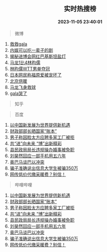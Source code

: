 <div align="center"><h2>实时热搜榜</h2><h4>2023-11-05 23:40:01</h4></div>

> 微博  

1. [救救gala](https://s.weibo.com/weibo?q=%E6%95%91%E6%95%91gala&t=31&band_rank=1&Refer=top)<br />
2. [内娱可以吃一辈子的剧](https://s.weibo.com/weibo?q=%E5%86%85%E5%A8%B1%E5%8F%AF%E4%BB%A5%E5%90%83%E4%B8%80%E8%BE%88%E5%AD%90%E7%9A%84%E5%89%A7&t=31&band_rank=2&Refer=top)<br />
3. [揭秘进博会网红巴基斯坦盐灯](https://s.weibo.com/weibo?q=%23%E6%8F%AD%E7%A7%98%E8%BF%9B%E5%8D%9A%E4%BC%9A%E7%BD%91%E7%BA%A2%E5%B7%B4%E5%9F%BA%E6%96%AF%E5%9D%A6%E7%9B%90%E7%81%AF%23&t=31&band_rank=3&Refer=top)<br />
4. [马龙1比4林昀儒](https://s.weibo.com/weibo?q=%23%E9%A9%AC%E9%BE%991%E6%AF%944%E6%9E%97%E6%98%80%E5%84%92%23&t=31&band_rank=4&Refer=top)<br />
5. [林昀儒WTT男单夺冠](https://s.weibo.com/weibo?q=%23%E6%9E%97%E6%98%80%E5%84%92WTT%E7%94%B7%E5%8D%95%E5%A4%BA%E5%86%A0%23&t=31&band_rank=5&Refer=top)<br />
6. [日本网民称福原爱被宠坏了](https://s.weibo.com/weibo?q=%23%E6%97%A5%E6%9C%AC%E7%BD%91%E6%B0%91%E7%A7%B0%E7%A6%8F%E5%8E%9F%E7%88%B1%E8%A2%AB%E5%AE%A0%E5%9D%8F%E4%BA%86%23&t=31&band_rank=6&Refer=top)<br />
7. [北京供暖](https://s.weibo.com/weibo?q=%E5%8C%97%E4%BA%AC%E4%BE%9B%E6%9A%96&t=31&band_rank=7&Refer=top)<br />
8. [马龙飞身救球](https://s.weibo.com/weibo?q=%23%E9%A9%AC%E9%BE%99%E9%A3%9E%E8%BA%AB%E6%95%91%E7%90%83%23&t=31&band_rank=8&Refer=top)<br />
9. [gala哭了](https://s.weibo.com/weibo?q=gala%E5%93%AD%E4%BA%86&t=31&band_rank=9&Refer=top)<br />

> 知乎  


> 百度  

1. [以中国新发展为世界提供新机遇](https://www.baidu.com/s?wd=%E4%BB%A5%E4%B8%AD%E5%9B%BD%E6%96%B0%E5%8F%91%E5%B1%95%E4%B8%BA%E4%B8%96%E7%95%8C%E6%8F%90%E4%BE%9B%E6%96%B0%E6%9C%BA%E9%81%87&sa=fyb_news&rsv_dl=fyb_news)<br />
2. [财政部部长晒国家“账本”](https://www.baidu.com/s?wd=%E8%B4%A2%E6%94%BF%E9%83%A8%E9%83%A8%E9%95%BF%E6%99%92%E5%9B%BD%E5%AE%B6%E2%80%9C%E8%B4%A6%E6%9C%AC%E2%80%9D&sa=fyb_news&rsv_dl=fyb_news)<br />
3. [男子称因脸太方应聘多家工厂被拒](https://www.baidu.com/s?wd=%E7%94%B7%E5%AD%90%E7%A7%B0%E5%9B%A0%E8%84%B8%E5%A4%AA%E6%96%B9%E5%BA%94%E8%81%98%E5%A4%9A%E5%AE%B6%E5%B7%A5%E5%8E%82%E8%A2%AB%E6%8B%92&sa=fyb_news&rsv_dl=fyb_news)<br />
4. [共“进”向未来 “博”出新精彩](https://www.baidu.com/s?wd=%E5%85%B1%E2%80%9C%E8%BF%9B%E2%80%9D%E5%90%91%E6%9C%AA%E6%9D%A5+%E2%80%9C%E5%8D%9A%E2%80%9D%E5%87%BA%E6%96%B0%E7%B2%BE%E5%BD%A9&sa=fyb_news&rsv_dl=fyb_news)<br />
5. [县民政局局长违规操办婚事被免职](https://www.baidu.com/s?wd=%E5%8E%BF%E6%B0%91%E6%94%BF%E5%B1%80%E5%B1%80%E9%95%BF%E8%BF%9D%E8%A7%84%E6%93%8D%E5%8A%9E%E5%A9%9A%E4%BA%8B%E8%A2%AB%E5%85%8D%E8%81%8C&sa=fyb_news&rsv_dl=fyb_news)<br />
6. [刘昊然回应一部手机用五六年](https://www.baidu.com/s?wd=%E5%88%98%E6%98%8A%E7%84%B6%E5%9B%9E%E5%BA%94%E4%B8%80%E9%83%A8%E6%89%8B%E6%9C%BA%E7%94%A8%E4%BA%94%E5%85%AD%E5%B9%B4&sa=fyb_news&rsv_dl=fyb_news)<br />
7. [奥巴马谈巴以冲突](https://www.baidu.com/s?wd=%E5%A5%A5%E5%B7%B4%E9%A9%AC%E8%B0%88%E5%B7%B4%E4%BB%A5%E5%86%B2%E7%AA%81&sa=fyb_news&rsv_dl=fyb_news)<br />
8. [骗子准确说出信息大学生被骗350万](https://www.baidu.com/s?wd=%E9%AA%97%E5%AD%90%E5%87%86%E7%A1%AE%E8%AF%B4%E5%87%BA%E4%BF%A1%E6%81%AF%E5%A4%A7%E5%AD%A6%E7%94%9F%E8%A2%AB%E9%AA%97350%E4%B8%87&sa=fyb_news&rsv_dl=fyb_news)<br />
9. [网传低价代缴采暖费？别信！](https://www.baidu.com/s?wd=%E7%BD%91%E4%BC%A0%E4%BD%8E%E4%BB%B7%E4%BB%A3%E7%BC%B4%E9%87%87%E6%9A%96%E8%B4%B9%EF%BC%9F%E5%88%AB%E4%BF%A1%EF%BC%81&sa=fyb_news&rsv_dl=fyb_news)<br />

> 哔哩哔哩  

1. [以中国新发展为世界提供新机遇](https://www.baidu.com/s?wd=%E4%BB%A5%E4%B8%AD%E5%9B%BD%E6%96%B0%E5%8F%91%E5%B1%95%E4%B8%BA%E4%B8%96%E7%95%8C%E6%8F%90%E4%BE%9B%E6%96%B0%E6%9C%BA%E9%81%87&sa=fyb_news&rsv_dl=fyb_news)<br />
2. [财政部部长晒国家“账本”](https://www.baidu.com/s?wd=%E8%B4%A2%E6%94%BF%E9%83%A8%E9%83%A8%E9%95%BF%E6%99%92%E5%9B%BD%E5%AE%B6%E2%80%9C%E8%B4%A6%E6%9C%AC%E2%80%9D&sa=fyb_news&rsv_dl=fyb_news)<br />
3. [男子称因脸太方应聘多家工厂被拒](https://www.baidu.com/s?wd=%E7%94%B7%E5%AD%90%E7%A7%B0%E5%9B%A0%E8%84%B8%E5%A4%AA%E6%96%B9%E5%BA%94%E8%81%98%E5%A4%9A%E5%AE%B6%E5%B7%A5%E5%8E%82%E8%A2%AB%E6%8B%92&sa=fyb_news&rsv_dl=fyb_news)<br />
4. [共“进”向未来 “博”出新精彩](https://www.baidu.com/s?wd=%E5%85%B1%E2%80%9C%E8%BF%9B%E2%80%9D%E5%90%91%E6%9C%AA%E6%9D%A5+%E2%80%9C%E5%8D%9A%E2%80%9D%E5%87%BA%E6%96%B0%E7%B2%BE%E5%BD%A9&sa=fyb_news&rsv_dl=fyb_news)<br />
5. [县民政局局长违规操办婚事被免职](https://www.baidu.com/s?wd=%E5%8E%BF%E6%B0%91%E6%94%BF%E5%B1%80%E5%B1%80%E9%95%BF%E8%BF%9D%E8%A7%84%E6%93%8D%E5%8A%9E%E5%A9%9A%E4%BA%8B%E8%A2%AB%E5%85%8D%E8%81%8C&sa=fyb_news&rsv_dl=fyb_news)<br />
6. [刘昊然回应一部手机用五六年](https://www.baidu.com/s?wd=%E5%88%98%E6%98%8A%E7%84%B6%E5%9B%9E%E5%BA%94%E4%B8%80%E9%83%A8%E6%89%8B%E6%9C%BA%E7%94%A8%E4%BA%94%E5%85%AD%E5%B9%B4&sa=fyb_news&rsv_dl=fyb_news)<br />
7. [奥巴马谈巴以冲突](https://www.baidu.com/s?wd=%E5%A5%A5%E5%B7%B4%E9%A9%AC%E8%B0%88%E5%B7%B4%E4%BB%A5%E5%86%B2%E7%AA%81&sa=fyb_news&rsv_dl=fyb_news)<br />
8. [骗子准确说出信息大学生被骗350万](https://www.baidu.com/s?wd=%E9%AA%97%E5%AD%90%E5%87%86%E7%A1%AE%E8%AF%B4%E5%87%BA%E4%BF%A1%E6%81%AF%E5%A4%A7%E5%AD%A6%E7%94%9F%E8%A2%AB%E9%AA%97350%E4%B8%87&sa=fyb_news&rsv_dl=fyb_news)<br />
9. [网传低价代缴采暖费？别信！](https://www.baidu.com/s?wd=%E7%BD%91%E4%BC%A0%E4%BD%8E%E4%BB%B7%E4%BB%A3%E7%BC%B4%E9%87%87%E6%9A%96%E8%B4%B9%EF%BC%9F%E5%88%AB%E4%BF%A1%EF%BC%81&sa=fyb_news&rsv_dl=fyb_news)<br />
